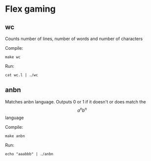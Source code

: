 # Flex gaming

## wc

Counts number of lines, number of words and number of characters

Compile:
```
make wc
```

Run:
```
cat wc.l | ./wc
```

## anbn

Matches anbn language. Outputs 0 or 1 if it doesn't or does match the $$a^nb^n$$ language

Compile:
```
make anbn
```

Run:
```
echo "aaabbb" | ./anbn
```

